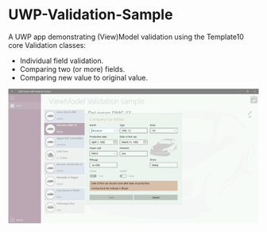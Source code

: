 # UWP-Validation-Sample
A UWP app demonstrating (View)Model validation using the Template10 core Validation classes:
* Individual field validation.
* Comparing two (or more) fields.
* Comparing new value to original value.

![Screenshot](Assets/Screenshot.png?raw=true "Edit Form")
